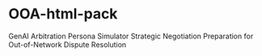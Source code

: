 # OOA-html-pack
GenAI Arbitration Persona Simulator Strategic Negotiation Preparation for Out-of-Network Dispute Resolution
